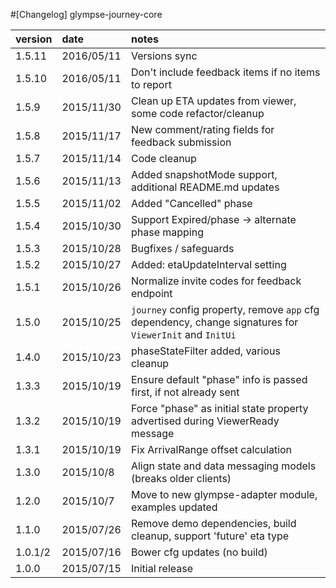 #[Changelog] glympse-journey-core

version |date        |notes
:-------|:-----------|:------
1.5.11  | 2016/05/11 | Versions sync
1.5.10  | 2016/05/11 | Don't include feedback items if no items to report
1.5.9   | 2015/11/30 | Clean up ETA updates from viewer, some code refactor/cleanup
1.5.8   | 2015/11/17 | New comment/rating fields for feedback submission
1.5.7   | 2015/11/14 | Code cleanup
1.5.6   | 2015/11/13 | Added snapshotMode support, additional README.md updates
1.5.5   | 2015/11/02 | Added "Cancelled" phase
1.5.4   | 2015/10/30 | Support Expired/phase -> alternate phase mapping
1.5.3   | 2015/10/28 | Bugfixes / safeguards
1.5.2   | 2015/10/27 | Added: etaUpdateInterval setting
1.5.1   | 2015/10/26 | Normalize invite codes for feedback endpoint
1.5.0   | 2015/10/25 | `journey` config property, remove `app` cfg dependency, change signatures for `ViewerInit` and `InitUi`
1.4.0   | 2015/10/23 | phaseStateFilter added, various cleanup
1.3.3   | 2015/10/19 | Ensure default "phase" info is passed first, if not already sent
1.3.2   | 2015/10/19 | Force "phase" as initial state property advertised during ViewerReady message
1.3.1	| 2015/10/19 | Fix ArrivalRange offset calculation
1.3.0   | 2015/10/8  | Align state and data messaging models (breaks older clients)
1.2.0   | 2015/10/7  | Move to new glympse-adapter module, examples updated
1.1.0   | 2015/07/26 | Remove demo dependencies, build cleanup, support 'future' eta type
1.0.1/2 | 2015/07/16 | Bower cfg updates (no build)
1.0.0   | 2015/07/15 | Initial release
